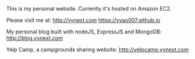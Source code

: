 This is my personal website. Currently it's hosted on Amazon EC2.

Please visit me at: http://yynext.com  https://yyao007.github.io

My personal blog built with nodeJS, ExpressJS and MongoDB: http://blog.yynext.com

Yelp Camp, a campgrounds sharing website: http://yelpcamp.yynext.com
